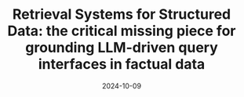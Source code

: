 ---
title: "Retrieval Systems for Structured Data: the critical missing piece for grounding LLM-driven query interfaces in factual data"
date: 2024-10-09
event: "BIDS Seminar"
location: "Berkeley, USA"
recording_url: "https://youtu.be/OcZsxyRBwGY"
event_url: "https://cdss.berkeley.edu/events/bids-seminar-madelon-hulsebos-phd"
---